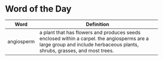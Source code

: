 # Word of the Day

|Word|Definition|
|---|---|
|angiosperm|a plant that has flowers and produces seeds enclosed within a carpel. the angiosperms are a large group and include herbaceous plants, shrubs, grasses, and most trees.|